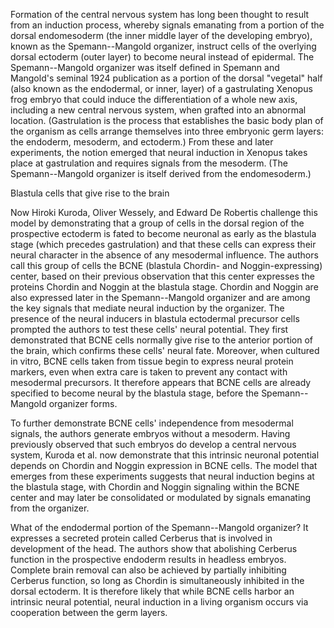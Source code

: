 Formation of the central nervous system has long been thought to result
from an induction process, whereby signals emanating from a portion of
the dorsal endomesoderm (the inner middle layer of the developing
embryo), known as the Spemann--Mangold organizer, instruct cells of the
overlying dorsal ectoderm (outer layer) to become neural instead of
epidermal. The Spemann--Mangold organizer was itself defined in Spemann
and Mangold\'s seminal 1924 publication as a portion of the dorsal
"vegetal" half (also known as the endodermal, or inner, layer) of a
gastrulating Xenopus frog embryo that could induce the differentiation
of a whole new axis, including a new central nervous system, when
grafted into an abnormal location. (Gastrulation is the process that
establishes the basic body plan of the organism as cells arrange
themselves into three embryonic germ layers: the endoderm, mesoderm, and
ectoderm.) From these and later experiments, the notion emerged that
neural induction in Xenopus takes place at gastrulation and requires
signals from the mesoderm. (The Spemann--Mangold organizer is itself
derived from the endomesoderm.)

Blastula cells that give rise to the brain

Now Hiroki Kuroda, Oliver Wessely, and Edward De Robertis challenge this
model by demonstrating that a group of cells in the dorsal region of the
prospective ectoderm is fated to become neuronal as early as the
blastula stage (which precedes gastrulation) and that these cells can
express their neural character in the absence of any mesodermal
influence. The authors call this group of cells the BCNE (blastula
Chordin- and Noggin-expressing) center, based on their previous
observation that this center expresses the proteins Chordin and Noggin
at the blastula stage. Chordin and Noggin are also expressed later in
the Spemann--Mangold organizer and are among the key signals that
mediate neural induction by the organizer. The presence of the neural
inducers in blastula ectodermal precursor cells prompted the authors to
test these cells\' neural potential. They first demonstrated that BCNE
cells normally give rise to the anterior portion of the brain, which
confirms these cells\' neural fate. Moreover, when cultured in vitro,
BCNE cells taken from tissue begin to express neural protein markers,
even when extra care is taken to prevent any contact with mesodermal
precursors. It therefore appears that BCNE cells are already specified
to become neural by the blastula stage, before the Spemann--Mangold
organizer forms.

To further demonstrate BCNE cells\' independence from mesodermal
signals, the authors generate embryos without a mesoderm. Having
previously observed that such embryos do develop a central nervous
system, Kuroda et al. now demonstrate that this intrinsic neuronal
potential depends on Chordin and Noggin expression in BCNE cells. The
model that emerges from these experiments suggests that neural induction
begins at the blastula stage, with Chordin and Noggin signaling within
the BCNE center and may later be consolidated or modulated by signals
emanating from the organizer.

What of the endodermal portion of the Spemann--Mangold organizer? It
expresses a secreted protein called Cerberus that is involved in
development of the head. The authors show that abolishing Cerberus
function in the prospective endoderm results in headless embryos.
Complete brain removal can also be achieved by partially inhibiting
Cerberus function, so long as Chordin is simultaneously inhibited in the
dorsal ectoderm. It is therefore likely that while BCNE cells harbor an
intrinsic neural potential, neural induction in a living organism occurs
via cooperation between the germ layers.
